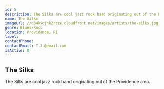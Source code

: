 ```yaml
---
id: 5
description: The Silks are cool jazz rock band originating out of the Providence area.
name: The Silks
imageUrl: //d34k5cjnk2rcze.cloudfront.net/images/artists/the-silks.jpg
genre: Blues/Rock
location: Providence, RI
label: 
contactPhone: 
contactEmail: T.J.@email.com
isActive: 0
---
```


## The Silks

The Silks are cool jazz rock band originating out of the Providence area.